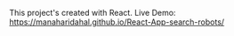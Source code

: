 This project's created with React. 
Live Demo: https://manaharidahal.github.io/React-App-search-robots/
